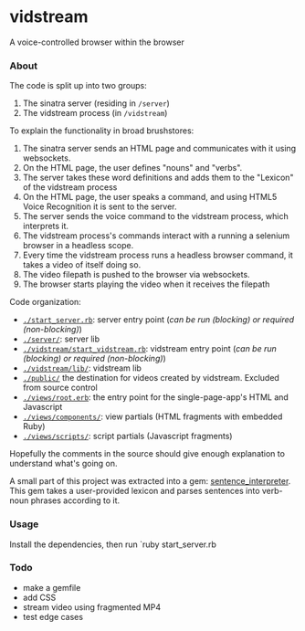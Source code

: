 # vidstream
A voice-controlled browser within the browser

### About

The code is split up into two groups:

1. The sinatra server (residing in `/server`)
2. The vidstream process (in `/vidstream`)

To explain the functionality in broad brushstores:

1. The sinatra server sends an HTML page and communicates with it using websockets. 
2. On the HTML page, the user defines "nouns" and "verbs".
3. The server takes these word definitions and adds them to the "Lexicon" of the vidstream process
4. On the HTML page, the user speaks a command, and using HTML5 Voice Recognition it is sent to the server.
5. The server sends the voice command to the vidstream process, which interprets it.
6. The vidstream process's commands interact with a running a selenium browser in a headless scope.
7. Every time the vidstream process runs a headless browser command, it takes a video of itself doing so.
8. The video filepath is pushed to the browser via websockets.
9. The browser starts playing the video when it receives the filepath

Code organization:

- [`./start_server.rb`](./start_server.rb): server entry point (*can be run (blocking) or required (non-blocking)*)
- [`./server/`](./server/): server lib
- [`./vidstream/start_vidstream.rb`](./vidstream/start_vidstream.rb): vidstream entry point (*can be run (blocking) or required (non-blocking)*)
- [`./vidstream/lib/`](./vidstream/lib/): vidstream lib
- [`./public/`](./public/) the destination for videos created by vidstream. Excluded from source control
- [`./views/root.erb`](./views/root.erb): the entry point for the single-page-app's HTML and Javascript
- [`./views/components/`](./views/components/): view partials (HTML fragments with embedded Ruby)
- [`./views/scripts/`](./views/scripts/): script partials (Javascript fragments) 

Hopefully the comments in the source should give enough explanation to understand what's going on.

A small part of this project was extracted into a gem: [sentence_interpreter](http://github.com/maxpleaner/sentence_interpreter). This gem takes a user-provided lexicon and parses sentences into verb-noun phrases according to it. 

### Usage

  Install the dependencies, then run `ruby start_server.rb

### Todo

* make a gemfile
* add CSS
* stream video using fragmented MP4
* test edge cases

